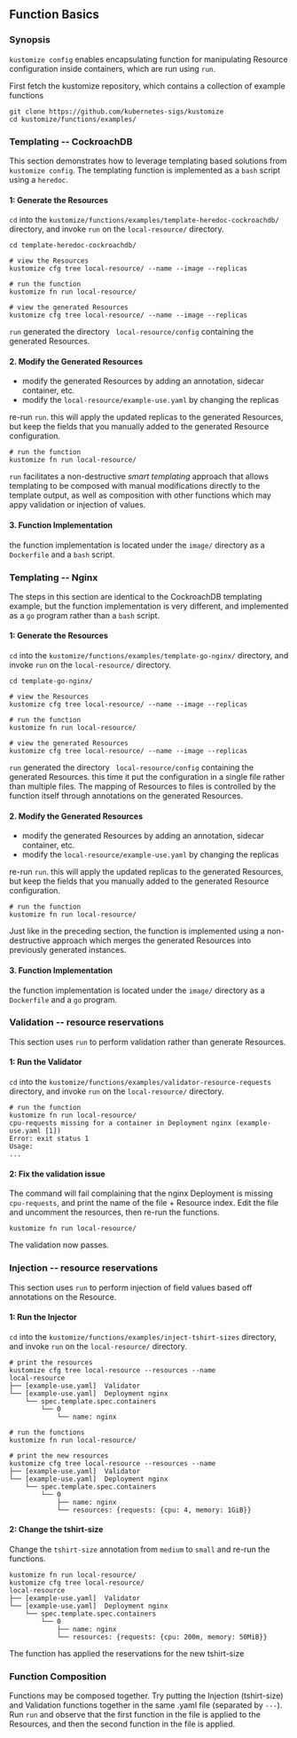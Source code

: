 ## Function Basics

### Synopsis

  `kustomize config` enables encapsulating function for manipulating Resource
  configuration inside containers, which are run using `run`.

  First fetch the kustomize repository, which contains a collection of example
  functions

	git clone https://github.com/kubernetes-sigs/kustomize
	cd kustomize/functions/examples/

### Templating -- CockroachDB

  This section demonstrates how to leverage templating based solutions from
  `kustomize config`.  The templating function is implemented as a `bash` script
  using a `heredoc`.

  #### 1: Generate the Resources

  `cd` into the `kustomize/functions/examples/template-heredoc-cockroachdb/`
  directory, and invoke `run` on the `local-resource/` directory.

    cd template-heredoc-cockroachdb/

    # view the Resources
    kustomize cfg tree local-resource/ --name --image --replicas

    # run the function
    kustomize fn run local-resource/

    # view the generated Resources
    kustomize cfg tree local-resource/ --name --image --replicas

  `run` generated the directory ` local-resource/config` containing the generated
  Resources.

  #### 2. Modify the Generated Resources

  - modify the generated Resources by adding an annotation, sidecar container, etc.
  - modify the `local-resource/example-use.yaml` by changing the replicas

  re-run `run`.  this will apply the updated replicas to the generated Resources,
  but keep the fields that you manually added to the generated Resource configuration.

    # run the function
    kustomize fn run local-resource/

  `run` facilitates a non-destructive *smart templating* approach that allows templating
  to be composed with manual modifications directly to the template output, as well as
  composition with other functions which may appy validation or injection of values.

  #### 3. Function Implementation

  the function implementation is located under the `image/` directory as a `Dockerfile`
  and a `bash` script.

### Templating -- Nginx

  The steps in this section are identical to the CockroachDB templating example,
  but the function implementation is very different, and implemented as a `go`
  program rather than a `bash` script.

  #### 1: Generate the Resources

  `cd` into the `kustomize/functions/examples/template-go-nginx/`
  directory, and invoke `run` on the `local-resource/` directory.

    cd template-go-nginx/

    # view the Resources
    kustomize cfg tree local-resource/ --name --image --replicas

    # run the function
    kustomize fn run local-resource/

    # view the generated Resources
    kustomize cfg tree local-resource/ --name --image --replicas

  `run` generated the directory ` local-resource/config` containing the generated
  Resources.  this time it put the configuration in a single file rather than multiple
  files.  The mapping of Resources to files is controlled by the function itself through
  annotations on the generated Resources.

  #### 2. Modify the Generated Resources

  - modify the generated Resources by adding an annotation, sidecar container, etc.
  - modify the `local-resource/example-use.yaml` by changing the replicas

  re-run `run`.  this will apply the updated replicas to the generated Resources,
  but keep the fields that you manually added to the generated Resource configuration.

    # run the function
    kustomize fn run local-resource/

  Just like in the preceding section, the function is implemented using a non-destructive
  approach which merges the generated Resources into previously generated instances.

  #### 3. Function Implementation

  the function implementation is located under the `image/` directory as a `Dockerfile`
  and a `go` program.

### Validation -- resource reservations

  This section uses `run` to perform validation rather than generate Resources.

  #### 1: Run the Validator

  `cd` into the `kustomize/functions/examples/validator-resource-requests`
  directory, and invoke `run` on the `local-resource/` directory.

    # run the function
    kustomize fn run local-resource/
    cpu-requests missing for a container in Deployment nginx (example-use.yaml [1])
    Error: exit status 1
    Usage:
    ...

  #### 2: Fix the validation issue

  The command will fail complaining that the nginx Deployment is missing `cpu-requests`,
  and print the name of the file + Resource index.  Edit the file and uncomment the resources,
  then re-run the functions.

    kustomize fn run local-resource/

  The validation now passes.

### Injection -- resource reservations

  This section uses `run` to perform injection of field values based off annotations
  on the Resource.

  #### 1: Run the Injector

  `cd` into the `kustomize/functions/examples/inject-tshirt-sizes`
  directory, and invoke `run` on the `local-resource/` directory.

    # print the resources
    kustomize cfg tree local-resource --resources --name
    local-resource
    ├── [example-use.yaml]  Validator
    └── [example-use.yaml]  Deployment nginx
        └── spec.template.spec.containers
            └── 0
                └── name: nginx

    # run the functions
    kustomize fn run local-resource/

    # print the new resources
    kustomize cfg tree local-resource --resources --name
    ├── [example-use.yaml]  Validator
    └── [example-use.yaml]  Deployment nginx
        └── spec.template.spec.containers
            └── 0
                ├── name: nginx
                └── resources: {requests: {cpu: 4, memory: 1GiB}}

  #### 2: Change the tshirt-size

  Change the `tshirt-size` annotation from `medium` to `small` and re-run the functions.

    kustomize fn run local-resource/
    kustomize cfg tree local-resource/
    local-resource
    ├── [example-use.yaml]  Validator
    └── [example-use.yaml]  Deployment nginx
        └── spec.template.spec.containers
            └── 0
                ├── name: nginx
                └── resources: {requests: {cpu: 200m, memory: 50MiB}}

  The function has applied the reservations for the new tshirt-size

### Function Composition

Functions may be composed together.  Try putting the Injection (tshirt-size) and
Validation functions together in the same .yaml file (separated by `---`).  Run
`run` and observe that the first function in the file is applied to the Resources,
and then the second function in the file is applied.
